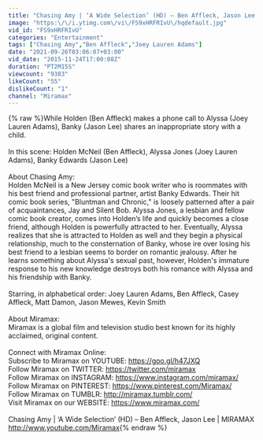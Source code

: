 ```yaml
---
title: "Chasing Amy | ‘A Wide Selection’ (HD) – Ben Affleck, Jason Lee | MIRAMAX"
image: "https:\/\/i.ytimg.com\/vi\/FS9xHRFRIvU\/hqdefault.jpg"
vid_id: "FS9xHRFRIvU"
categories: "Entertainment"
tags: ["Chasing Amy","Ben Affleck","Joey Lauren Adams"]
date: "2021-09-26T03:06:07+03:00"
vid_date: "2015-11-24T17:00:08Z"
duration: "PT2M15S"
viewcount: "9383"
likeCount: "55"
dislikeCount: "1"
channel: "Miramax"
---
```

{% raw %}While Holden (Ben Affleck) makes a phone call to Alyssa (Joey Lauren Adams), Banky (Jason Lee) shares an inappropriate story with a child. <br /><br />In this scene: Holden McNeil (Ben Affleck), Alyssa Jones (Joey Lauren Adams), Banky Edwards (Jason Lee)<br /><br />About Chasing Amy:<br />Holden McNeil is a New Jersey comic book writer who is roommates with his best friend and professional partner, artist Banky Edwards. Their hit comic book series, &quot;Bluntman and Chronic,&quot; is loosely patterned after a pair of acquaintances, Jay and Silent Bob. Alyssa Jones, a lesbian and fellow comic book creator, comes into Holden’s life and quickly becomes a close friend, although Holden is powerfully attracted to her. Eventually, Alyssa realizes that she is attracted to Holden as well and they begin a physical relationship, much to the consternation of Banky, whose ire over losing his best friend to a lesbian seems to border on romantic jealousy. After he learns something about Alyssa's sexual past, however, Holden's immature response to his new knowledge destroys both his romance with Alyssa and his friendship with Banky.<br /><br />Starring, in alphabetical order: Joey Lauren Adams, Ben Affleck, Casey Affleck, Matt Damon, Jason Mewes, Kevin Smith <br /><br />About Miramax:<br />Miramax is a global film and television studio best known for its highly acclaimed, original content.<br /><br />Connect with Miramax Online:<br />Subscribe to Miramax on YOUTUBE: <a rel="nofollow" target="blank" href="https://goo.gl/h47JXQ">https://goo.gl/h47JXQ</a><br />Follow Miramax on TWITTER: <a rel="nofollow" target="blank" href="https://twitter.com/miramax">https://twitter.com/miramax</a><br />Follow Miramax on INSTAGRAM: <a rel="nofollow" target="blank" href="https://www.instagram.com/miramax/">https://www.instagram.com/miramax/</a><br />Follow Miramax on PINTEREST: <a rel="nofollow" target="blank" href="https://www.pinterest.com/Miramax/">https://www.pinterest.com/Miramax/</a><br />Follow Miramax on TUMBLR: <a rel="nofollow" target="blank" href="http://miramax.tumblr.com/">http://miramax.tumblr.com/</a><br />Visit Miramax on our WEBSITE: <a rel="nofollow" target="blank" href="https://www.miramax.com/">https://www.miramax.com/</a><br /><br />Chasing Amy | ‘A Wide Selection’ (HD) – Ben Affleck, Jason Lee | MIRAMAX<br /><a rel="nofollow" target="blank" href="http://www.youtube.com/Miramax">http://www.youtube.com/Miramax</a>{% endraw %}
